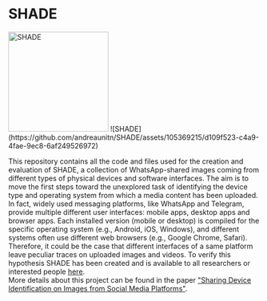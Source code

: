 # SHADE
<img src="https://github.com/andreaunitn/SHADE/assets/105369215/d109f523-c4a9-4fae-9ec8-6af249526972" alt="SHADE" width="200"/>
![SHADE](https://github.com/andreaunitn/SHADE/assets/105369215/d109f523-c4a9-4fae-9ec8-6af249526972)

This repository contains all the code and files used for the creation and evaluation of SHADE, a collection of WhatsApp-shared images coming from different types of physical devices and software interfaces. The aim is to move the first steps toward the unexplored task of identifying the device type and operating system from which a media content has been uploaded. In fact, widely used messaging platforms, like WhatsApp and Telegram, provide multiple different user interfaces: mobile apps, desktop apps and browser apps. Each installed version (mobile or desktop) is compiled for the specific operating system (e.g., Android, iOS, Windows), and different systems often use different web browsers (e.g., Google Chrome, Safari). Therefore, it could be the case that different interfaces of a same platform leave peculiar traces on uploaded images and videos. To verify this hypothesis SHADE has been created and is available to all researchers or interested people [here](https://mmlab.disi.unitn.it/resources/published-datasets).
 <br />
More details about this project can be found in the paper ["Sharing Device Identification on Images from Social Media Platforms"](https://ieeexplore.ieee.org/abstract/document/9948824?casa_token=iYRvcxFplywAAAAA:az05tclVET_JCOxBRKWcJ2fVdGvX2dPAZUjhzYfmizxAH_5sWBxos81bPU5vzn8VFfE62TWL).
